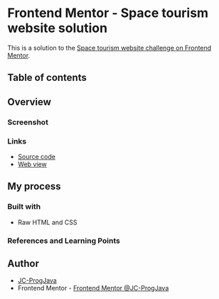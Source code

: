 # Frontend Mentor - Space tourism website solution

This is a solution to the [Space tourism website challenge on Frontend Mentor](https://www.frontendmentor.io/challenges/space-tourism-multipage-website-gRWj1URZ3).  

## Table of contents

## Overview

### Screenshot



### Links

- [Source code](https://github.com/JC-ProgJava/FrontendMentor/tree/master/docs/space-tourism)
- [Web view](https://jc-progjava.github.io/FrontendMentor/space-tourism)

## My process



### Built with

- Raw HTML and CSS

### References and Learning Points



## Author

- [JC-ProgJava](https://github.com/JC-ProgJava)
- Frontend Mentor - [Frontend Mentor @JC-ProgJava](https://www.frontendmentor.io/profile/JC-ProgJava)
